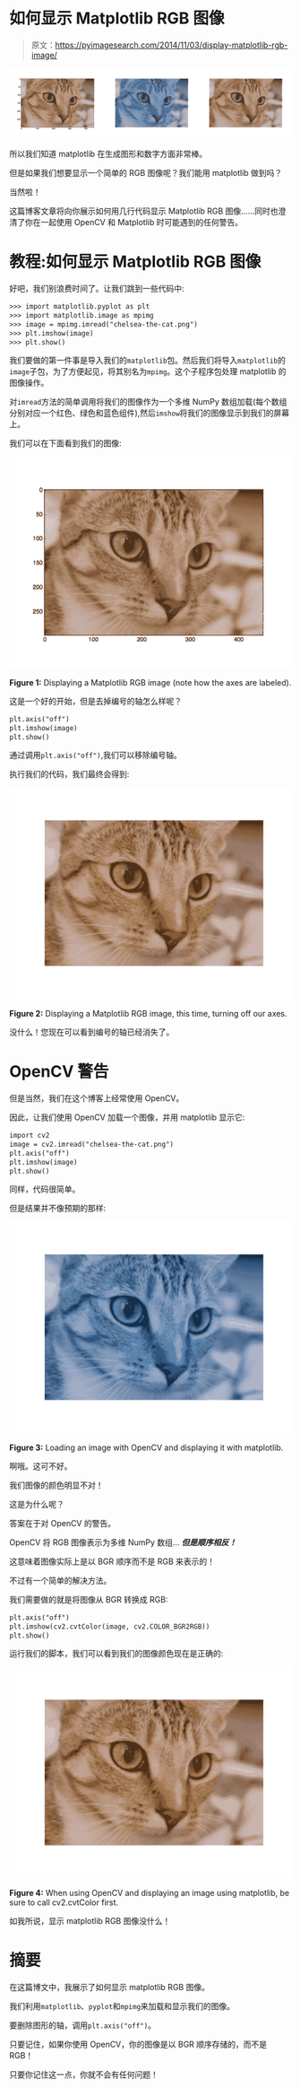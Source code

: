 # 如何显示 Matplotlib RGB 图像

> 原文：<https://pyimagesearch.com/2014/11/03/display-matplotlib-rgb-image/>

[![Displaying Matplotlib RGB images](img/441d251616dc5cc57bca3c6a1d924f68.png)](https://pyimagesearch.com/wp-content/uploads/2014/05/matplotlib-rgb-header.jpg)

所以我们知道 matplotlib 在生成图形和数字方面非常棒。

但是如果我们想要显示一个简单的 RGB 图像呢？我们能用 matplotlib 做到吗？

当然啦！

这篇博客文章将向你展示如何用几行代码显示 Matplotlib RGB 图像……同时也澄清了你在一起使用 OpenCV 和 Matplotlib 时可能遇到的任何警告。

# 教程:如何显示 Matplotlib RGB 图像

好吧，我们别浪费时间了。让我们跳到一些代码中:

```
>>> import matplotlib.pyplot as plt
>>> import matplotlib.image as mpimg
>>> image = mpimg.imread("chelsea-the-cat.png")
>>> plt.imshow(image)
>>> plt.show()

```

我们要做的第一件事是导入我们的`matplotlib`包。然后我们将导入`matplotlib`的`image`子包，为了方便起见，将其别名为`mpimg`。这个子程序包处理 matplotlib 的图像操作。

对`imread`方法的简单调用将我们的图像作为一个多维 NumPy 数组加载(每个数组分别对应一个红色、绿色和蓝色组件),然后`imshow`将我们的图像显示到我们的屏幕上。

我们可以在下面看到我们的图像:

[![Figure 1: Displaying a Matplotlib RGB image (note how the axes are labeled).](img/938dc67324ec70e362ad067bef6ac53b.png)](https://pyimagesearch.com/wp-content/uploads/2014/05/matplotlib-rgb-with-axis.jpg)

**Figure 1:** Displaying a Matplotlib RGB image (note how the axes are labeled).

这是一个好的开始，但是去掉编号的轴怎么样呢？

```
plt.axis("off")
plt.imshow(image)
plt.show()

```

通过调用`plt.axis("off")`,我们可以移除编号轴。

执行我们的代码，我们最终会得到:

[![Figure 1: Displaying a Matplotlib RGB image, this time, turning off our axes.](img/ad4a0302c80ad558b0abb4617bd98e49.png)](https://pyimagesearch.com/wp-content/uploads/2014/05/matplotlib-rgb-no-axis.jpg)

**Figure 2:** Displaying a Matplotlib RGB image, this time, turning off our axes.

没什么！您现在可以看到编号的轴已经消失了。

# OpenCV 警告

但是当然，我们在这个博客上经常使用 OpenCV。

因此，让我们使用 OpenCV 加载一个图像，并用 matplotlib 显示它:

```
import cv2
image = cv2.imread("chelsea-the-cat.png")
plt.axis("off")
plt.imshow(image)
plt.show()

```

同样，代码很简单。

但是结果并不像预期的那样:

[![Figure 3: Loading an image with OpenCV and displaying it with matplotlib.](img/ff36afc7caabde84aa124817743bd97d.png)](https://pyimagesearch.com/wp-content/uploads/2014/05/matplotlib-rgb-reversed.jpg)

**Figure 3:** Loading an image with OpenCV and displaying it with matplotlib.

啊哦。这可不好。

我们图像的颜色明显不对！

这是为什么呢？

答案在于对 OpenCV 的警告。

OpenCV 将 RGB 图像表示为多维 NumPy 数组… ***但是顺序相反！***

这意味着图像实际上是以 BGR 顺序而不是 RGB 来表示的！

不过有一个简单的解决方法。

我们需要做的就是将图像从 BGR 转换成 RGB:

```
plt.axis("off")
plt.imshow(cv2.cvtColor(image, cv2.COLOR_BGR2RGB))
plt.show()

```

运行我们的脚本，我们可以看到我们的图像颜色现在是正确的:

[![Figure 4: When using OpenCV and displaying an image using matplotlib, be sure to call cv2.cvtColor first.](img/95181e2621b5835f177e63e8ade0a990.png)](https://pyimagesearch.com/wp-content/uploads/2014/05/matplotlib-rgb-fixed.jpg)

**Figure 4:** When using OpenCV and displaying an image using matplotlib, be sure to call cv2.cvtColor first.

如我所说，显示 matplotlib RGB 图像没什么！

# 摘要

在这篇博文中，我展示了如何显示 matplotlib RGB 图像。

我们利用`matplotlib`、`pyplot`和`mpimg`来加载和显示我们的图像。

要删除图形的轴，调用`plt.axis("off")`。

只要记住，如果你使用 OpenCV，你的图像是以 BGR 顺序存储的，而不是 RGB！

只要你记住这一点，你就不会有任何问题！